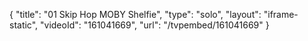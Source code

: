 {
    "title": "01 Skip Hop MOBY Shelfie",
    "type": "solo",
    "layout": "iframe-static",
    "videoId": "161041669",
    "url": "\/tvpembed\/161041669"
}